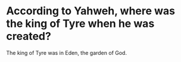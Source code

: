# According to Yahweh, where was the king of Tyre when he was created?

The king of Tyre was in Eden, the garden of God.
